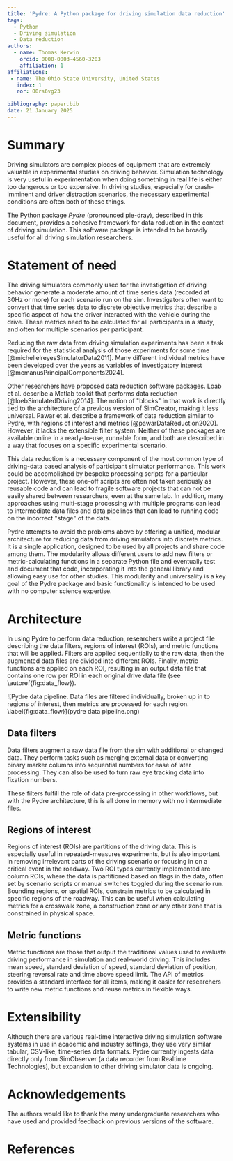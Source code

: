 ```yaml
---
title: 'Pydre: A Python package for driving simulation data reduction'
tags:
  - Python
  - Driving simulation
  - Data reduction
authors:
  - name: Thomas Kerwin
    orcid: 0000-0003-4560-3203
    affiliation: 1
affiliations:
 - name: The Ohio State University, United States
   index: 1
   ror: 00rs6vg23

bibliography: paper.bib
date: 21 January 2025
---
```


# Summary

Driving simulators are complex pieces of equipment that are extremely valuable in experimental studies on driving behavior. Simulation technology is very useful in experimentation when doing something in real life is either too dangerous or too expensive. In driving studies, especially for crash-imminent and driver distraction scenarios, the necessary experimental conditions are often both of these things.

The Python package *Pydre* (pronounced pie-dray), described in this document, provides a cohesive framework for data reduction in the context of driving simulation.  This software package is intended to be broadly useful for all driving simulation researchers.  

# Statement of need

The driving simulators commonly used for the investigation of driving behavior generate a moderate amount of time series data (recorded at 30Hz or more) for each scenario run on the sim. Investigators often want to convert that time series data to discrete objective metrics that describe a specific aspect of how the driver interacted with the vehicle during the drive. These metrics need to be calculated for all participants in a study, and often for multiple scenarios per participant. 

Reducing the raw data from driving simulation experiments has been a task required for the statistical analysis of those experiments for some time [@michellelreyesSimulatorData2011]. Many different individual metrics have been developed over the years as variables of investigatory interest [@mcmanusPrincipalComponents2024]. 

Other researchers have proposed data reduction software packages. Loab et al. describe a Matlab toolkit that performs data reduction [@loebSimulatedDriving2014]. The notion of "blocks" in that work is directly tied to the architecture of a previous version of SimCreator, making it less universal. Pawar et al. describe a framework of data reduction similar to Pydre, with regions of interest and metrics [@pawarDataReduction2020]. However, it lacks the extensible filter system. Neither of these packages are available online in a ready-to-use, runnable form, and both are described in a way that focuses on a specific experimental scenario. 

This data reduction is a necessary component of the most common type of driving-data based analysis of participant simulator performance. This work could be accomplished by bespoke processing scripts for a particular project. However, these one-off scripts are often not taken seriously as reusable code and can lead to fragile software projects that can not be easily shared between researchers, even at the same lab. In addition, many approaches using multi-stage processing with multiple programs can lead to intermediate data files and data pipelines that can lead to running code on the incorrect "stage" of the data.

Pydre attempts to avoid the problems above by offering a unified, modular architecture for reducing data from driving simulators into discrete metrics. It is a single application, designed to be used by all projects and share code among them. The modularity allows different users to add new filters or metric-calculating functions in a separate Python file and eventually test and document that code, incorporating it into the general library and allowing easy use for other studies. This modularity and universality is a key goal of the Pydre package and basic functionality is intended to be used with no computer science expertise. 

# Architecture 

In using Pydre to perform data reduction, researchers write a project file describing the data filters, regions of interest (ROIs), and metric functions that will be applied.  Filters are applied sequentially to the raw data, then the augmented data files are divided  into different ROIs. Finally, metric functions are applied on each ROI, resulting in an output data file that contains one row per ROI in each original drive data file (see \autoref{fig:data_flow}).

![Pydre data pipeline. Data files are filtered individually, broken up in to regions of interest, then metrics are processed for each region. \label{fig:data_flow}](pydre data pipeline.png)


## Data filters

Data filters augment a raw data file from the sim with additional or changed data. They perform tasks such as merging external data or converting binary marker columns into sequential numbers for ease of later processing. They can also be used to turn raw eye tracking data into fixation numbers. 

These filters fulfill the role of data pre-processing in other workflows, but with the Pydre architecture, this is all done in memory with no intermediate files. 

## Regions of interest

Regions of interest (ROIs) are partitions of the driving data. This is especially useful in repeated-measures experiments, but is also important in removing irrelevant parts of the driving scenario or focusing in on a critical event in the roadway. Two ROI types currently implemented are column ROIs, where the data is partitioned based on flags in the data, often set by scenario scripts or manual switches toggled during the scenario run. Bounding regions, or spatial ROIs, constrain metrics to be calculated in specific regions of the roadway. This can be useful when calculating metrics for a crosswalk zone, a construction zone or any other zone that is constrained in physical space.


## Metric functions

Metric functions are those that output the traditional values used to evaluate driving performance in simulation and real-world driving. This includes mean speed, standard deviation of speed, standard deviation of position, steering reversal rate and time above speed limit. The API of metrics provides a standard interface for all items, making it easier for researchers to write new metric functions and reuse metrics in flexible ways.

# Extensibility

Although there are various real-time interactive driving simulation software systems in use in academic and industry settings, they use very similar tabular, CSV-like, time-series data formats. Pydre currently ingests data directly only from SimObserver (a data recorder from Realtime Technologies), but expansion to other driving simulator data is ongoing. 

# Acknowledgements

The authors would like to thank the many undergraduate researchers who have used and provided feedback on previous versions of the software.

# References